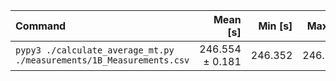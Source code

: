 | Command | Mean [s] | Min [s] | Max [s] | Relative |
|:---|---:|---:|---:|---:|
| `pypy3 ./calculate_average_mt.py ./measurements/1B_Measurements.csv` | 246.554 ± 0.181 | 246.352 | 246.700 | 1.00 |
